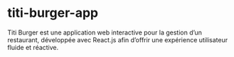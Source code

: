 # titi-burger-app
Titi Burger est une application web interactive pour la gestion d’un restaurant, développée avec React.js afin d’offrir une expérience utilisateur fluide et réactive.
